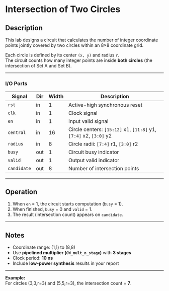 # Intersection of Two Circles

## Description
This lab designs a circuit that calculates the number of integer coordinate points jointly covered by two circles within an 8×8 coordinate grid.

Each circle is defined by its center `(x, y)` and radius `r`.  
The circuit counts how many integer points are inside **both circles** (the intersection of Set A and Set B).

---
### I/O Ports
| Signal | Dir | Width | Description |
|---------|-----|--------|--------------|
| `rst` | in | 1 | Active-high synchronous reset |
| `clk` | in | 1 | Clock signal |
| `en` | in | 1 | Input valid signal |
| `central` | in | 16 | Circle centers: `[15:12]` x1, `[11:8]` y1, `[7:4]` x2, `[3:0]` y2 |
| `radius` | in | 8 | Circle radii: `[7:4]` r1, `[3:0]` r2 |
| `busy` | out | 1 | Circuit busy indicator |
| `valid` | out | 1 | Output valid indicator |
| `candidate` | out | 8 | Number of intersection points |

---

## Operation
1. When `en` = 1, the circuit starts computation (`busy` = 1).
2. When finished, `busy` = 0 and `valid` = 1.
3. The result (intersection count) appears on `candidate`.

---

## Notes
- Coordinate range: (1,1) to (8,8)
- Use **pipelined multiplier (`CW_mult_n_stage`)** with **3 stages**
- Clock period: **10 ns**
- Include **low-power synthesis** results in your report

---

**Example:**  
For circles (3,3,r=3) and (5,5,r=3), the intersection count = **7**.
